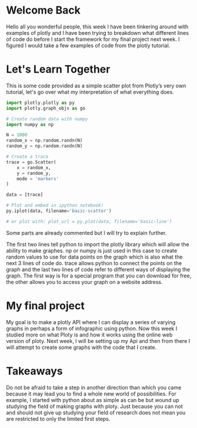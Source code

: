 

# Welcome Back

Hello all you wonderful people, this week I have been tinkering around with examples of plotly and I have been trying to breakdown what different lines of code do  before I start the framework for
my final project next week. I figured I would take a few examples of code from the plotly tutorial.



# Let's Learn Together

This is some code provided as a simple scatter plot from Plotly’s very own tutorial, let's go over what my interpretation of what everything does.


```python
import plotly.plotly as py
import plotly.graph_objs as go

# Create random data with numpy
import numpy as np

N = 1000
random_x = np.random.randn(N)
random_y = np.random.randn(N)

# Create a trace
trace = go.Scatter(
    x = random_x,
    y = random_y,
    mode = 'markers'
)

data = [trace]

# Plot and embed in ipython notebook!
py.iplot(data, filename='basic-scatter')

# or plot with: plot_url = py.plot(data, filename='basic-line')
```

Some parts are already commented but I will try to explain further. 

The first two lines tell python to import the plotly library which will allow the ability to make graphes. 
np or numpy is just used in this case to create random values to use for data points on the graph which is also what the next 3 lines of code do.
trace allows python to connect the points on the graph and the last two lines of code refer to different ways of displaying the graph. The first way is for a special program
that you can download for free, the other allows you to access your graph on a website address. 




# My final project

My goal is to make a plotly API where I can display a series of varying graphs in perhaps a form of infographic using python. Now this week I studied more on what Ploty is and how it works using the online web version of ploty. 
    Next week, I will be setting up my Api and then from there I will attempt to create some graphs  with the code that I create. 
    
    

# Takeaways

Do not be afraid to take a step in another direction than which you came because it may lead you to find a whole new world of possibilities. For example, I started with python about as simple as can be but wound up 
studying the field of making graphs with ploty. Just because you can not and should not give up studying your field of research does not mean you are restricted to only the limited first steps. 
 

